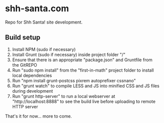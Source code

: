 # shh-santa.com

Repo for Shh Santa! site development.

## Build setup

1. Install NPM (sudo if necessary)
2. Install Grunt (sudo if necessary) inside project folder "/"
3. Ensure that there is an appropriate "package.json" and Gruntfile from the GitREPO
4. Run "sudo npm install" from the "first-in-math" project folder to install local dependencies
5. Run "npm install grunt-postcss pixrem autoprefixer cssnano"
5. Run "grunt watch" to compile LESS and JS into minified CSS and JS files during development
6. Run "grunt http-server" to run a local webserver at "http://localhost:8888" to see the build live before uploading to remote HTTP server


That's it for now... more to come.
